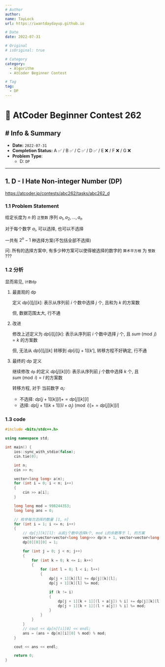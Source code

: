 ```yaml
---
# Author
author:
name: TayLock
url: https://iwantdaydayup.github.io

# Date
date: 2022-07-31

# Original
# isOriginal: true

# Category
category:
  - Algorithm
  - AtCoder Beginner Contest

# Tag
tag:
  - DP
---
```


# 🧩 AtCoder Beginner Contest 262

## # Info & Summary

- **Date:** `2022-07-31`
- **Completion Status:** A ✅ / B ✅ / C ✅ / D ✅ / E ❌ / F ❌ / G ❌
- **Problem Type**:
  - D: `DP`

---

## 1. D - I Hate Non-integer Number (DP)

<https://atcoder.jp/contests/abc262/tasks/abc262_d>

### 1.1 Problem Statement

给定长度为 $n$ 的 `正整数` 序列 $a_1, a_2, ..., a_n$

对于每个数字 $a_i$, 可以选择, 也可以不选择

一共有 $2^n - 1$ 种选择方案(不包括全部不选择)

问: 所有的选择方案中, 有多少种方案可以使得被选择的数字的 `算术平方根` 为 `整数` ???

### 1.2 分析

显而易见, `计数dp`

1. 最直观的 dp

   定义 $dp[i][j][k]$: 表示从序列前 $i$ 个数中选择 $j$ 个, 且和为 $k$ 的方案数

   但, 数据范围太大, 行不通

2. 改进

   修改上述定义为 $dp[i][j][k]$: 表示从序列前 $i$ 个数中选择 $j$ 个, 且 $sum \pmod j = k$ 的方案数

   但, 无法从 $dp[i][j][k]$ 转移到 $dp[i][j+1][k']$, 转移方程不好确定, 行不通

3. 最终的 dp 定义

   继续修改 `dp` 的定义 $dp[j][k][l]$: 表示从序列前 $j$ 个数中选择 $k$ 个, 且 $sum \pmod i = l$ 的方案数

   转移方程, 对于 当前数字 $a_i$:

   - 不选择: $dp[j + 1][k][l] += dp[j][k][l]$
   - 选择: $dp[j + 1][k + 1][(l + a_j) \pmod i] += dp[j][k][l]$

### 1.3 code

```cpp
#include <bits/stdc++.h>

using namespace std;

int main() {
    ios::sync_with_stdio(false);
    cin.tie(0);

    int n;
    cin >> n;

    vector<long long> a(n);
    for (int i = 0; i < n; i++)
    {
        cin >> a[i];
    }

    long long mod = 998244353;
    long long ans = 0;

    // 枚举每次选择的数量 [1, n]
    for (int i = 1; i <= n; i++)
    {
        // dp[j][k][l]: 从前j个数中选择k个, mod i的余数等于 l, 的方案
        vector<vector<vector<long long>>> dp(n + 1, vector<vector<long long>>(i + 1, vector<long long>(i, 0)));
        dp[0][0][0] = 1;

        for (int j = 0; j < n; j++)
        {
            for (int k = 0; k <= i; k++)
            {
                for (int l = 0; l < i; l++)
                {
                    dp[j + 1][k][l] += dp[j][k][l];
                    dp[j + 1][k][l] %= mod;

                    if (k != i)
                    {
                        dp[j + 1][k + 1][(l + a[j]) % i] += dp[j][k][l];
                        dp[j + 1][k + 1][(l + a[j]) % i] %= mod;
                    }
                }
            }
        }
        // cout << dp[n][i][0] << endl;
        ans = (ans + dp[n][i][0] % mod) % mod;
    }

    cout << ans << endl;

    return 0;
}
```

